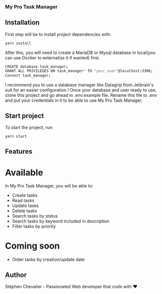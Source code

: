 ### **My Pro Task Manager**

## Installation

First step will be to install project dependencies with:
```bash
yarn install
```

After this, you will need to create a MariaDB or Mysql database in local(you can use Docker to externalize it if wanted) first.

```bash
CREATE database task_manager;
GRANT ALL PRIVILEGES ON task_manager* TO "your_user"@localhost:3306;
Connect task_manager;
```

I recommend you to use a database manager like Datagrip from Jetbrain's suit for an easier configuration !
Once your database and user ready to use, clone this project and go ahead in .env.example file.
Rename this file to .env and put your credentials in it to be able to use My Pro Task Manager.

## Start project

To start the project, run:

```bash
yarn start
```

## Features

# Available
In My Pro Task Manager, you will be able to:
- Create tasks
- Read tasks
- Update tasks
- Delete tasks
- Search tasks by status
- Search tasks by keyword included in description
- Filter tasks by priority

# Coming soon
- Order tasks by creation/update date

## Author
Stéphen Chevalier - Passionated Web developer that code with ♥ 
